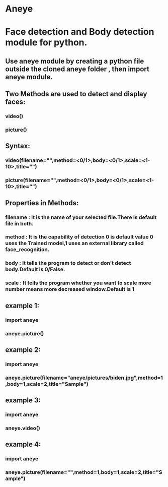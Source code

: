 # Aneye

# Face detection and Body detection module for python.

## Use aneye module by creating a python file outside the cloned aneye folder , then import aneye module.

## Two Methods are used to detect and display faces:

 ### video()
 ### picture()
 
## Syntax:

### video(filename="<filename>",method=<0/1>,body=<0/1>,scale=<1-10>,title="")
 
### picture(filename="<filename>",method=<0/1>,body=<0/1>,scale=<1-10>,title="")

## Properties in Methods:

### filename : It is the name of your selected file.There is default file in both.
### method : It is the capability of detection 0 is default value 0 uses the Trained model,1 uses an external library called face_recognition.
### body : It tells the program to detect or don't detect body.Default is 0/False.
### scale : It tells the program whether you want to scale more number means more decreased window.Default is 1 
  
  

## example 1:

### import aneye
### aneye.picture()
  
  
## example 2:

### import aneye
### aneye.picture(filename="aneye/pictures/biden.jpg",method=1,body=1,scale=2,title="Sample")
 
 
## example 3:

### import aneye
### aneye.video()
  
  
## example 4:

### import aneye
### aneye.picture(filename="<file>",method=1,body=1,scale=2,title="Sample")
 
  
